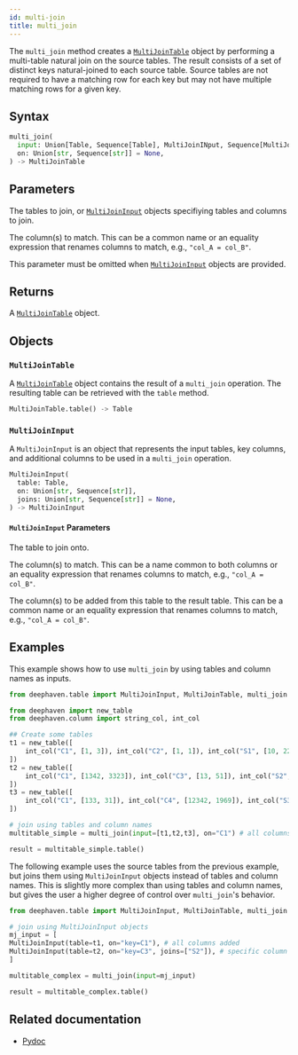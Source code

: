 ```yaml
---
id: multi-join
title: multi_join
---
```


The `multi_join` method creates a [`MultiJoinTable`](#multijointable) object by performing a multi-table natural join on the source tables. The result consists of a set of distinct keys natural-joined to each source table. Source tables are not required to have a matching row for each key but may not have multiple matching rows for a given key.

## Syntax

```python syntax
multi_join(
  input: Union[Table, Sequence[Table], MultiJoinINput, Sequence[MultiJoinINput]],
  on: Union[str, Sequence[str]] = None,
) -> MultiJoinTable
```

## Parameters

<ParamTable>
<Param name="input" type="Union[Table, Sequence[Table], MultiJoinInput, Sequence[MultiJoinInput]]">

The tables to join, or [`MultiJoinInput`](#multijoininput) objects specifiying tables and columns to join.

</Param>
<Param name="on" type="Union[str, Sequence[str]]" optional>

The column(s) to match. This can be a common name or an equality expression that renames columns to match, e.g., `"col_A = col_B"`.

This parameter must be omitted when [`MultiJoinInput`](#multijoininput) objects are provided.

</Param>
</ParamTable>

## Returns

A [`MultiJoinTable`](#multijointable) object.

## Objects

### `MultiJoinTable`

A [`MultiJoinTable`](https://deephaven.io/core/pydoc/code/deephaven.table.html#deephaven.table.MultiJoinTable) object contains the result of a `multi_join` operation. The resulting table can be retrieved with the `table` method.

```python syntax
MultiJoinTable.table() -> Table
```

### `MultiJoinInput`

A `MultiJoinInput` is an object that represents the input tables, key columns, and additional columns to be used in a `multi_join` operation.

```python syntax
MultiJoinInput(
  table: Table,
  on: Union[str, Sequence[str]],
  joins: Union[str, Sequence[str]] = None,
) -> MultiJoinInput
```

#### `MultiJoinInput` Parameters

<ParamTable>
<Param name="table" type="Table">

The table to join onto.

</Param>
<Param name="on" type="Union[str, Sequence[str]]" optional>

The column(s) to match. This can be a name common to both columns or an equality expression that renames columns to match, e.g., `"col_A = col_B"`.

</Param>
<Param name="joins" type="Union[str, Sequence[str]]" optional>

The column(s) to be added from this table to the result table. This can be a common name or an equality expression that renames columns to match, e.g., `"col_A = col_B"`.

</Param>
</ParamTable>

## Examples

This example shows how to use `multi_join` by using tables and column names as inputs.

```python test-set=1 order=t1,t2,t3,result
from deephaven.table import MultiJoinInput, MultiJoinTable, multi_join

from deephaven import new_table
from deephaven.column import string_col, int_col

## Create some tables
t1 = new_table([
    int_col("C1", [1, 3]), int_col("C2", [1, 1]), int_col("S1", [10, 22])
])
t2 = new_table([
    int_col("C1", [1342, 3323]), int_col("C3", [13, 51]), int_col("S2", [103, 222])
])
t3 = new_table([
    int_col("C1", [133, 31]), int_col("C4", [12342, 1969]), int_col("S3", [140, 2562])
])

# join using tables and column names
multitable_simple = multi_join(input=[t1,t2,t3], on="C1") # all columns from t1,t2 included in output

result = multitable_simple.table()
```

The following example uses the source tables from the previous example, but joins them using `MultiJoinInput` objects instead of tables and column names. This is slightly more complex than using tables and column names, but gives the user a higher degree of control over `multi_join`'s behavior.

```python test-set=1 order=result
from deephaven.table import MultiJoinInput, MultiJoinTable, multi_join

# join using MultiJoinInput objects
mj_input = [
MultiJoinInput(table=t1, on="key=C1"), # all columns added
MultiJoinInput(table=t2, on="key=C3", joins=["S2"]), # specific column added
]

multitable_complex = multi_join(input=mj_input)

result = multitable_complex.table()
```

## Related documentation

- [Pydoc](https://deephaven.io/core/pydoc/code/deephaven.table.html#deephaven.table.multi_join)
